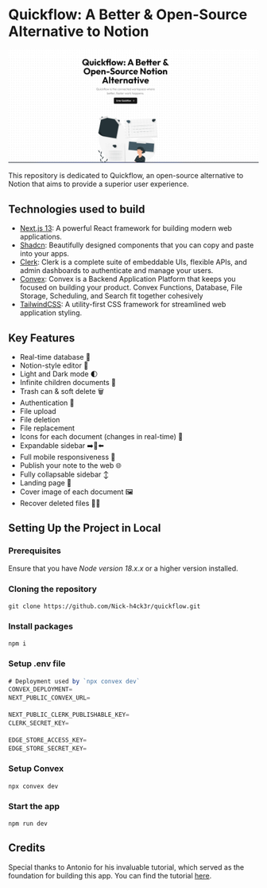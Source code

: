 # Quickflow: A Better & Open-Source Alternative to Notion

![Image of the app here](image.png)

This repository is dedicated to Quickflow, an open-source alternative to Notion that aims to provide a superior user experience.

## Technologies used to build

- [Next.js 13](https://nextjs.org/blog/next-13): A powerful React framework for building modern web applications.
- [Shadcn](https://ui.shadcn.com/): Beautifully designed components that you can copy and paste into your apps.
- [Clerk](https://clerk.com/): Clerk is a complete suite of embeddable UIs, flexible APIs, and admin dashboards to authenticate and manage your users.
- [Convex](https://www.convex.dev/): Convex is a Backend Application Platform that keeps you focused on building your product. Convex Functions, Database, File Storage, Scheduling, and Search fit together cohesively
- [TailwindCSS](https://tailwindcss.com/): A utility-first CSS framework for streamlined web application styling.

## Key Features

- Real-time database 🔗
- Notion-style editor 📝
- Light and Dark mode 🌓
- Infinite children documents 🌲
- Trash can & soft delete 🗑️
- Authentication 🔐
- File upload
- File deletion
- File replacement
- Icons for each document (changes in real-time) 🌠
- Expandable sidebar ➡️🔀⬅️
- Full mobile responsiveness 📱
- Publish your note to the web 🌐
- Fully collapsable sidebar ↕️
- Landing page 🛬
- Cover image of each document 🖼️
- Recover deleted files 🔄📄

## Setting Up the Project in Local

### Prerequisites

Ensure that you have *Node version 18.x.x* or a higher version installed.

### Cloning the repository

```shell
git clone https://github.com/Nick-h4ck3r/quickflow.git
```

### Install packages

```shell
npm i
```

### Setup .env file

```js
# Deployment used by `npx convex dev`
CONVEX_DEPLOYMENT=
NEXT_PUBLIC_CONVEX_URL=

NEXT_PUBLIC_CLERK_PUBLISHABLE_KEY=
CLERK_SECRET_KEY=

EDGE_STORE_ACCESS_KEY=
EDGE_STORE_SECRET_KEY=
```

### Setup Convex

```shell
npx convex dev
```

### Start the app

```shell
npm run dev
```

## Credits

Special thanks to Antonio for his invaluable tutorial, which served as the foundation for building this app. You can find the tutorial [here](https://youtu.be/0OaDyjB9Ib8?si=D38xIsi46hG7M2sC).
